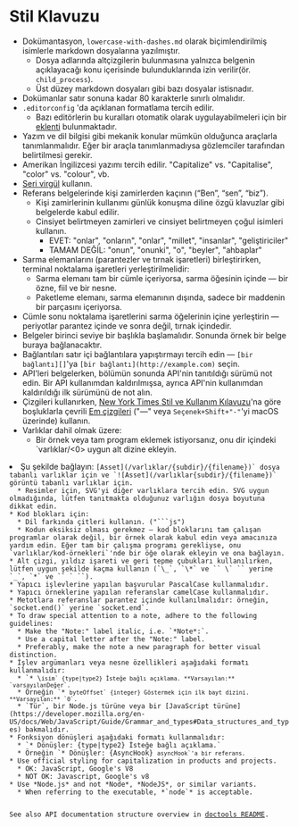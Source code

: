 # Stil Klavuzu

* Dokümantasyon, `lowercase-with-dashes.md` olarak biçimlendirilmiş isimlerle markdown dosyalarına yazılmıştır. 
  * Dosya adlarında altçizgilerin bulunmasına yalnızca belgenin açıklayacağı konu içerisinde bulunduklarında izin verilir(ör. `child_process`).
  * Üst düzey markdown dosyaları gibi bazı dosyalar istisnadır.
* Dokümanlar satır sonuna kadar 80 karakterle sınırlı olmalıdır.
* `.editorconfig` 'da açıklanan formatlama tercih edilir. 
  * Bazı editörlerin bu kuralları otomatik olarak uygulayabilmeleri için bir [eklenti](http://editorconfig.org/#download) bulunmaktadır.
* Yazım ve dil bilgisi gibi mekanik konular mümkün olduğunca araçlarla tanımlanmalıdır. Eğer bir araçla tanımlanmadıysa gözlemciler tarafından belirtilmesi gerekir.
* Amerikan İngilizcesi yazımı tercih edilir. "Capitalize" vs. "Capitalise", "color" vs. "colour", vb.
* [Seri virgül](https://en.wikipedia.org/wiki/Serial_comma) kullanın.
* Referans belgelerinde kişi zamirlerden kaçının (“Ben”, “sen”, “biz”). 
  * Kişi zamirlerinin kullanımı günlük konuşma diline özgü klavuzlar gibi belgelerde kabul edilir.
  * Cinsiyet belirtmeyen zamirleri ve cinsiyet belirtmeyen çoğul isimleri kullanın. 
    * EVET: "onlar", "onların", "onlar", "millet", "insanlar", "geliştiriciler"
    * TAMAM DEĞİL: "onun", "onunki", "o", "beyler", "ahbaplar"
* Sarma elemanlarını (parantezler ve tırnak işaretleri) birleştirirken, terminal noktalama işaretleri yerleştirilmelidir: 
  * Sarma elemanı tam bir cümle içeriyorsa, sarma öğesinin içinde — bir özne, fiil ve bir nesne.
  * Paketleme elemanı, sarma elemanının dışında, sadece bir maddenin bir parçasını içeriyorsa.
* Cümle sonu noktalama işaretlerini sarma öğelerinin içine yerleştirin — periyotlar parantez içinde ve sonra değil, tırnak içindedir.
* Belgeler birinci seviye bir başlıkla başlamalıdır. Sonunda örnek bir belge buraya bağlanacaktır.
* Bağlantıları satır içi bağlantılara yapıştırmayı tercih edin — `[bir bağlantı][]`'ya `[bir bağlantı](http://example.com)` seçin.
* API'leri belgelerken, bölümün sonunda API'nin tanıtıldığı sürümü not edin. Bir API kullanımdan kaldırılmışsa, ayrıca API'nin kullanımdan kaldırıldığı ilk sürümünü de not alın.
* Çizgileri kullanırken, [New York Times Stil ve Kullanım Kılavuzu](https://en.wikipedia.org/wiki/The_New_York_Times_Manual_of_Style_and_Usage)'na göre boşluklarla çevrili [Em çizgileri](https://en.wikipedia.org/wiki/Dash#Em_dash) ("—" veya `Seçenek+Shift+"-"`'yi macOS üzerinde) kullanın.
* Varlıklar dahil olmak üzere: 
  * Bir örnek veya tam program eklemek istiyorsanız, onu dir içindeki `varlıklar/<0> uygun alt dizine ekleyin.</li>
<li>Şu şekilde bağlayın: <code>[Asset](/varlıklar/{subdir}/{filename})` dosya tabanlı varlıklar için ve `![Asset](/varlıklar{subdir}/{filename})` görüntü tabanlı varlıklar için.
  * Resimler için, SVG'yi diğer varlıklara tercih edin. SVG uygun olmadığında, lütfen tanıtmakta olduğunuz varlığın dosya boyutuna dikkat edin.
* Kod blokları için: 
  * Dil farkında çitleri kullanın. ("```js")
  * Kodun eksiksiz olması gerekmez — kod bloklarını tam çalışan programlar olarak değil, bir örnek olarak kabul edin veya amacınıza yardım edin. Eğer tam bir çalışma programı gerekliyse, onu `varlıklar/kod-örnekleri`'nde bir öğe olarak ekleyin ve ona bağlayın.
* Alt çizgi, yıldız işareti ve geri tepme çubukları kullanılırken, lütfen uygun şekilde kaçma kullanın (`\_`, `\*` ve `` \` `` yerine `_`, `*` ve `` ` ``).
* Yapıcı işlevlerine yapılan başvurular PascalCase kullanmalıdır.
* Yapıcı örneklerine yapılan referanslar camelCase kullanmalıdır.
* Metotlara referanslar parantez içinde kullanılmalıdır: örneğin, `socket.end()` yerine `socket.end`.
* To draw special attention to a note, adhere to the following guidelines: 
  * Make the "Note:" label italic, i.e. `*Note*:`.
  * Use a capital letter after the "Note:" label.
  * Preferably, make the note a new paragraph for better visual distinction.
* İşlev argümanları veya nesne özellikleri aşağıdaki formatı kullanmalıdır: 
  * `* \<code>isim` {type|type2} İsteğe bağlı açıklama. **Varsayılan:** `varsayılanDeğer`.</code>
  * Örneğin `* <code>byteOffset` {integer} Göstermek için ilk bayt dizini. **Varsayılan:** `0`.</code>
  * `Tür`, bir Node.js türüne veya bir [JavaScript türüne](https://developer.mozilla.org/en-US/docs/Web/JavaScript/Guide/Grammar_and_types#Data_structures_and_types) bakmalıdır.
* Fonksiyon dönüşleri aşağıdaki formatı kullanmalıdır: 
  * `* Dönüşler: {type|type2} İsteğe bağlı açıklama.`
  * Örneğin `* Dönüşler: {AsyncHook} <code>asyncHook`'a bir referans.</code>
* Use official styling for capitalization in products and projects. 
  * OK: JavaScript, Google's V8
  * NOT OK: Javascript, Google's v8
* Use *Node.js* and not *Node*, *NodeJS*, or similar variants. 
  * When referring to the executable, *`node`* is acceptable.

See also API documentation structure overview in [doctools README](../tools/doc/README.md).